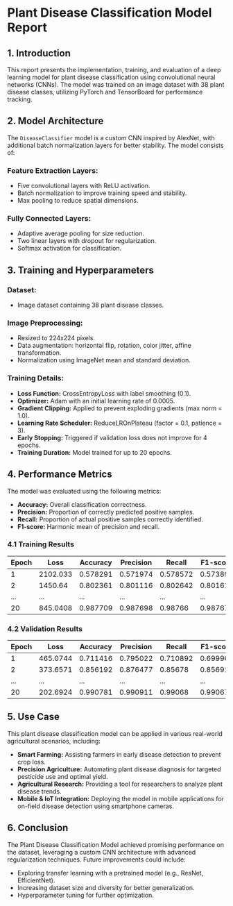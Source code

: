 # Plant Disease Classification Model Report

## 1. Introduction

This report presents the implementation, training, and evaluation of a deep learning model for plant disease classification using convolutional neural networks (CNNs). The model was trained on an image dataset with 38 plant disease classes, utilizing PyTorch and TensorBoard for performance tracking.

## 2. Model Architecture

The `DiseaseClassifier` model is a custom CNN inspired by AlexNet, with additional batch normalization layers for better stability. The model consists of:

### Feature Extraction Layers:

- Five convolutional layers with ReLU activation.
- Batch normalization to improve training speed and stability.
- Max pooling to reduce spatial dimensions.

### Fully Connected Layers:

- Adaptive average pooling for size reduction.
- Two linear layers with dropout for regularization.
- Softmax activation for classification.

## 3. Training and Hyperparameters

### Dataset:

- Image dataset containing 38 plant disease classes.

### Image Preprocessing:

- Resized to 224x224 pixels.
- Data augmentation: horizontal flip, rotation, color jitter, affine transformation.
- Normalization using ImageNet mean and standard deviation.

### Training Details:

- **Loss Function:** CrossEntropyLoss with label smoothing (0.1).
- **Optimizer:** Adam with an initial learning rate of 0.0005.
- **Gradient Clipping:** Applied to prevent exploding gradients (max norm = 1.0).
- **Learning Rate Scheduler:** ReduceLROnPlateau (factor = 0.1, patience = 3).
- **Early Stopping:** Triggered if validation loss does not improve for 4 epochs.
- **Training Duration:** Model trained for up to 20 epochs.

## 4. Performance Metrics

The model was evaluated using the following metrics:

- **Accuracy:** Overall classification correctness.
- **Precision:** Proportion of correctly predicted positive samples.
- **Recall:** Proportion of actual positive samples correctly identified.
- **F1-score:** Harmonic mean of precision and recall.

### 4.1 Training Results

| Epoch | Loss   | Accuracy | Precision | Recall  | F1-score |
|-------|--------|-----------|------------|---------|-----------|
| 1     | 2102.033  | 0.578291  | 0.571974  | 0.578572  | 0.573891  |
| 2     | 1450.64   | 0.802361  | 0.801116  | 0.802642  | 0.801612  |
| ...   | ...      | ...       | ...       | ...      | ...       |
| 20    | 845.0408  | 0.987709  | 0.987698  | 0.98766   | 0.987674  |

### 4.2 Validation Results

| Epoch | Loss   | Accuracy | Precision | Recall  | F1-score |
|-------|--------|-----------|------------|---------|-----------|
| 1     | 465.0744  | 0.711416  | 0.795022  | 0.710892  | 0.699968  |
| 2     | 373.6571  | 0.856192  | 0.876477  | 0.85678   | 0.856917  |
| ...   | ...      | ...       | ...       | ...      | ...       |
| 20    | 202.6924  | 0.990781  | 0.990911  | 0.99068   | 0.990672  |

## 5. Use Case

This plant disease classification model can be applied in various real-world agricultural scenarios, including:

- **Smart Farming:** Assisting farmers in early disease detection to prevent crop loss.
- **Precision Agriculture:** Automating plant disease diagnosis for targeted pesticide use and optimal yield.
- **Agricultural Research:** Providing a tool for researchers to analyze plant disease trends.
- **Mobile & IoT Integration:** Deploying the model in mobile applications for on-field disease detection using smartphone cameras.

## 6. Conclusion

The Plant Disease Classification Model achieved promising performance on the dataset, leveraging a custom CNN architecture with advanced regularization techniques. Future improvements could include:

- Exploring transfer learning with a pretrained model (e.g., ResNet, EfficientNet).
- Increasing dataset size and diversity for better generalization.
- Hyperparameter tuning for further optimization.
